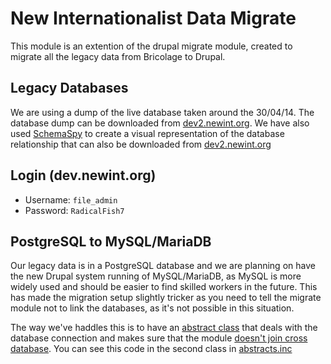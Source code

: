 New Internationalist Data Migrate
=================================

This module is an extention of the drupal migrate module, created to migrate all the legacy data from Bricolage to Drupal.

Legacy Databases
---------------
We are using a dump of the live database taken around the 30/04/14.
The database dump can be downloaded from [dev2.newint.org](http://dev2.newint.org/files/newint2.sql.tar.gz).
We have also used [SchemaSpy](http://schemaspy.sourceforge.net/) to create a visual representation of the database relationship that can also be downloaded from [dev2.newint.org](http://dev2.newint.org/files/newint_org-db-structure.tar.gz)

Login (dev.newint.org)
---------------------
* Username: `file_admin`
* Password: `RadicalFish7`


PostgreSQL to MySQL/MariaDB
--------------------------
Our legacy data is in a PostgreSQL database and we are planning on have the new Drupal system running of MySQL/MariaDB, as MySQL is more widely used and should be easier to find skilled workers in the future.
This has made the migration setup slightly tricker as you need to tell the migrate module not to link the databases, as it's not possible in this situation.

The way we've haddles this is to have an [abstract class](https://github.com/CreativeOutbreak/migrate_newint/blob/master/includes/abstracts.inc#L23) that deals with the database connection and makes sure that the module [doesn't join cross database](https://github.com/CreativeOutbreak/migrate_newint/blob/master/includes/abstracts.inc#L38).
You can see this code in the second class in [abstracts.inc](https://github.com/CreativeOutbreak/migrate_newint/blob/master/includes/abstracts.inc)

